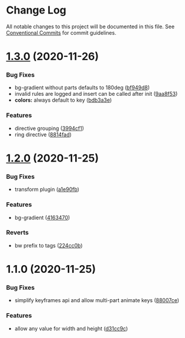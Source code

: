 # Change Log

All notable changes to this project will be documented in this file.
See [Conventional Commits](https://conventionalcommits.org) for commit guidelines.

# [1.3.0](https://github.com/kenoxa/beamwind/compare/beamwind@1.2.0...beamwind@1.3.0) (2020-11-26)


### Bug Fixes

* bg-gradient without parts defaults to 180deg ([bf949d8](https://github.com/kenoxa/beamwind/commit/bf949d81575ea2cc4ecea804280be7f3ee183092))
* invalid rules are logged and insert can be called after init ([9aa8f53](https://github.com/kenoxa/beamwind/commit/9aa8f53f3bdf32f7f7a014151d6e399b0ab18e26))
* **colors:** always default to key ([bdb3a3e](https://github.com/kenoxa/beamwind/commit/bdb3a3e97303e4db8dc5dcb7584ce7c6bbb4bb4e))


### Features

* directive grouping ([3994cf1](https://github.com/kenoxa/beamwind/commit/3994cf1304d32cb4d5834ee143c7f9d929dbdda9))
* ring directive ([8814fad](https://github.com/kenoxa/beamwind/commit/8814fadf802d7539e0686c6ba32ada1512ad6665))





# [1.2.0](https://github.com/kenoxa/beamwind/compare/beamwind@1.1.0...beamwind@1.2.0) (2020-11-25)

### Bug Fixes

- transform plugin ([a1e90fb](https://github.com/kenoxa/beamwind/commit/a1e90fb9f8d46b03a3fbfc47e1b607dbe7334362))

### Features

- bg-gradient ([4163470](https://github.com/kenoxa/beamwind/commit/4163470bdf43b0ae6fe22b2adac15d1bdf044832))

### Reverts

- bw prefix to tags ([224cc0b](https://github.com/kenoxa/beamwind/commit/224cc0bd6b0827df0c99471c324920699e8bd4cc))

# 1.1.0 (2020-11-25)

### Bug Fixes

- simplify keyframes api and allow multi-part animate keys ([88007ce](https://github.com/kenoxa/beamwind/commit/88007cec14322c5b58474174369bf4befd263807))

### Features

- allow any value for width and height ([d31cc9c](https://github.com/kenoxa/beamwind/commit/d31cc9ccb94ac16759ad9529d445a61b0d4aa787))

